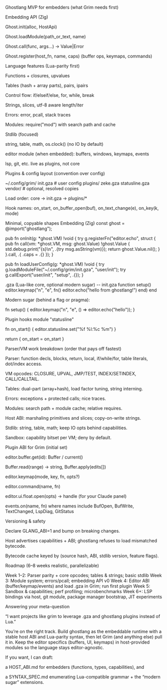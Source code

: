 Ghostlang MVP for embedders (what Grim needs first)

Embedding API (Zig)

Ghost.init(alloc, HostApi)

Ghost.loadModule(path_or_text, name)

Ghost.call(func, args…) -> Value|Error

Ghost.register(host_fn, name, caps) (buffer ops, keymaps, commands)

Language features (Lua-parity first)

Functions + closures, upvalues

Tables (hash + array parts), pairs, ipairs

Control flow: if/elseif/else, for, while, break

Strings, slices, utf-8 aware length/iter

Errors: error, pcall, stack traces

Modules: require("mod") with search path and cache

Stdlib (focused)

string, table, math, os.clock() (no IO by default)

editor module (when embedded): buffers, windows, keymaps, events

lsp, git, etc. live as plugins, not core

Plugins & config layout (convention over config)

~/.config/grim/
  init.gza                # user config
  plugins/
    zeke.gza
    statusline.gza
  vendor/                 # optional, resolved copies


Load order: core → init.gza → plugins/*

Hook names: on_start, on_buffer_open(buf), on_text_change(e), on_key(k, mode)

Minimal, copyable shapes
Embedding (Zig)
const ghost = @import("ghostlang");

pub fn onInit(g: *ghost.VM) !void {
    try g.registerFn("editor.echo", struct {
        pub fn call(vm: *ghost.VM, msg: ghost.Value) !ghost.Value {
            std.debug.print("{s}\n", .{try msg.asString(vm)});
            return ghost.Value.nil();
        }
    }.call, .{ .caps = .{} });
}

pub fn loadUserConfig(g: *ghost.VM) !void {
    try g.loadModuleFile("~/.config/grim/init.gza", "user/init");
    try g.callExport("user/init", "setup", .{});
}

.gza (Lua-like core, optional modern sugar)
-- init.gza
function setup()
  editor.keymap("n", "<leader>e", fn() editor.echo("hello from ghostlang!") end)
end


Modern sugar (behind a flag or pragma):

fn setup() {
  editor.keymap("n", "<leader>e", () => editor.echo("hello"));
}

Plugin hooks
module "statusline"

fn on_start() {
  editor.statusline.set("%f %l:%c %m")
}

return { on_start = on_start }

Parser/VM work breakdown (order that pays off fastest)

Parser: function decls, blocks, return, local, if/while/for, table literals, dot/index access.

VM opcodes: CLOSURE, UPVAL, JMP/TEST, INDEX/SETINDEX, CALL/CALLTAIL.

Tables: dual-part (array+hash), load factor tuning, string interning.

Errors: exceptions + protected calls; nice traces.

Modules: search path + module cache; relative requires.

Host ABI: marshaling primitives and slices; copy-on-write strings.

Stdlib: string, table, math; keep IO opts behind capabilities.

Sandbox: capability bitset per VM; deny by default.

Plugin ABI for Grim (initial set)

editor.buffer.get(id): Buffer / current()

Buffer.read(range) -> string, Buffer.apply(edits[])

editor.keymap(mode, key, fn, opts?)

editor.command(name, fn)

editor.ui.float.open(opts) -> handle (for your Claude panel)

events.on(name, fn) where names include BufOpen, BufWrite, TextChanged, LspDiag, GitStatus

Versioning & safety

Declare GLANG_ABI=1 and bump on breaking changes.

Host advertises capabilities + ABI; ghostlang refuses to load mismatched bytecode.

Bytecode cache keyed by (source hash, ABI, stdlib version, feature flags).

Roadmap (6–8 weeks realistic, parallelizable)

Week 1–2: Parser parity + core opcodes; tables & strings; basic stdlib
Week 3: Module system; errors/pcall; embedding API v0
Week 4: Editor ABI (buffer/keymap/events) and load .gza in Grim; run first plugin
Week 5: Sandbox & capabilities; perf profiling; microbenchmarks
Week 6+: LSP bindings via host, git module, package manager bootstrap, JIT experiments

Answering your meta-question

“I want projects like grim to leverage .gza and ghostlang plugins instead of Lua.”

You’re on the right track. Build ghostlang as the embeddable runtime with a stable host ABI and Lua-parity syntax, then let Grim (and anything else) pull it in. Keep the editor specifics (buffers, UI, keymaps) in host-provided modules so the language stays editor-agnostic.

If you want, I can draft:

a HOST_ABI.md for embedders (functions, types, capabilities), and

a SYNTAX_SPEC.md enumerating Lua-compatible grammar + the “modern sugar” extensions.
